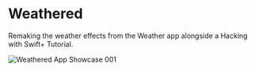 # Weathered
Remaking the weather effects from the Weather app alongside a Hacking with Swift+ Tutorial.

![Weathered App Showcase 001](https://user-images.githubusercontent.com/110639779/230741206-6a09e9ee-273d-4bbd-b789-086e3a7bce13.jpeg)
